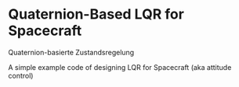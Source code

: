 # Quaternion-Based LQR for Spacecraft

Quaternion-basierte Zustandsregelung

A simple example code of designing LQR for Spacecraft (aka attitude control)
